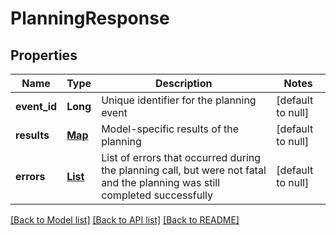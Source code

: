 # PlanningResponse
## Properties

| Name | Type | Description | Notes |
|------------ | ------------- | ------------- | -------------|
| **event\_id** | **Long** | Unique identifier for the planning event | [default to null] |
| **results** | [**Map**](AnyType.md) | Model-specific results of the planning | [default to null] |
| **errors** | [**List**](ErrorResponse.md) | List of errors that occurred during the planning call, but were not fatal and the planning was still completed successfully | [default to null] |

[[Back to Model list]](../README.md#documentation-for-models) [[Back to API list]](../README.md#documentation-for-api-endpoints) [[Back to README]](../README.md)

